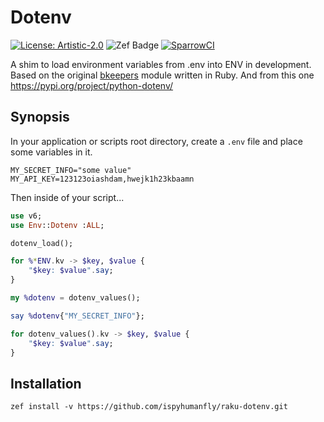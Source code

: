 # Dotenv

[![License: Artistic-2.0](https://img.shields.io/badge/License-Artistic%202.0-0298c3.svg)](https://opensource.org/licenses/Artistic-2.0)
![Zef Badge](https://raku.land/zef:ispyhumanfly/Env::Dotenv/badges/version)
[![SparrowCI](https://ci.sparrowhub.io/project/gh-ispyhumanfly-raku-dotenv/badge)](https://ci.sparrowhub.io)

A shim to load environment variables from .env into ENV in development. Based on the original [bkeepers](https://github.com/bkeepers/dotenv) module written in Ruby.
And from this one https://pypi.org/project/python-dotenv/

## Synopsis

In your application or scripts root directory, create a `.env` file and place some variables in it.
```shell
MY_SECRET_INFO="some value"
MY_API_KEY=123123oiashdam,hwejk1h23kbaamn
```

Then inside of your script...

```raku
use v6;
use Env::Dotenv :ALL;

dotenv_load();

for %*ENV.kv -> $key, $value {
    "$key: $value".say;
}

my %dotenv = dotenv_values();

say %dotenv{"MY_SECRET_INFO"};

for dotenv_values().kv -> $key, $value {
    "$key: $value".say;
}


```

## Installation

```shell
zef install -v https://github.com/ispyhumanfly/raku-dotenv.git
```
